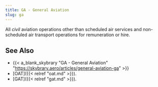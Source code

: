 ```yaml
---
title: GA - General Aviation
slug: ga
---
```


All _civil_ aviation operations other than scheduled air services
and non-scheduled air transport operations for remuneration or hire.

## See Also

* {{< a_blank_skybrary "GA - General Aviation" "https://skybrary.aero/articles/general-aviation-ga" >}}
* [OAT]({{< relref "oat.md" >}}).
* [GAT]({{< relref "gat.md" >}}).
